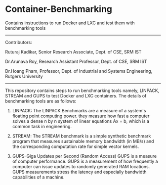 # Container-Benchmarking
Contains instructions to run Docker and LXC and test them with benchmarking tools
________________________________________________________________________________________

Contributors:

  Ruturaj Kadikar, Senior Research Associate, Dept. of CSE, SRM IST
  
  Dr.Arunava Roy, Research Assistant Professor, Dept. of CSE, SRM IST
  
  Dr.Hoang Pham, Professor, Dept. of Industrial and Systems Engineering, Rutgers University
________________________________________________________________________________________

This repository contains steps to run benchmarking tools namely, LINPACK, STREAM and GUPS
to test Docker and LXC containers. The details of benchmarking tools are as follows:

1. LINPACK:
  The LINPACK Benchmarks are a measure of a system's floating point computing power. 
  they measure how fast a computer solves a dense n by n system of linear equations 
  Ax = b, which is a common task in engineering.

2. STREAM:
  The STREAM benchmark is a simple synthetic benchmark program that measures sustainable 
  memory bandwidth (in MB/s) and the corresponding computation rate for simple vector 
  kernels. 

3. GUPS-Giga Updates per Second (Random Access)
  GUPS is a measure of computer performance. GUPS is a measurement of how frequently a 
  computer can issue updates to randomly generated RAM locations. GUPS measurements 
  stress the latency and especially bandwidth capabilities of a machine.
